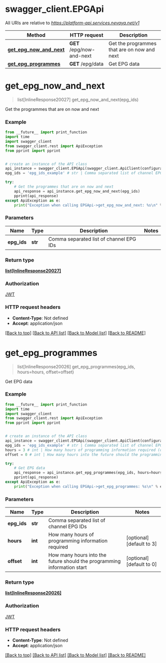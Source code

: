 # swagger_client.EPGApi

All URIs are relative to *https://platform-api.services.nevaya.net/v1*

Method | HTTP request | Description
------------- | ------------- | -------------
[**get_epg_now_and_next**](EPGApi.md#get_epg_now_and_next) | **GET** /epg/now-and-next | Get the programmes that are on now and next
[**get_epg_programmes**](EPGApi.md#get_epg_programmes) | **GET** /epg/data | Get EPG data

# **get_epg_now_and_next**
> list[InlineResponse20027] get_epg_now_and_next(epg_ids)

Get the programmes that are on now and next

### Example
```python
from __future__ import print_function
import time
import swagger_client
from swagger_client.rest import ApiException
from pprint import pprint


# create an instance of the API class
api_instance = swagger_client.EPGApi(swagger_client.ApiClient(configuration))
epg_ids = 'epg_ids_example' # str | Comma separated list of channel EPG IDs

try:
    # Get the programmes that are on now and next
    api_response = api_instance.get_epg_now_and_next(epg_ids)
    pprint(api_response)
except ApiException as e:
    print("Exception when calling EPGApi->get_epg_now_and_next: %s\n" % e)
```

### Parameters

Name | Type | Description  | Notes
------------- | ------------- | ------------- | -------------
 **epg_ids** | **str**| Comma separated list of channel EPG IDs | 

### Return type

[**list[InlineResponse20027]**](InlineResponse20027.md)

### Authorization

[JWT](../README.md#JWT)

### HTTP request headers

 - **Content-Type**: Not defined
 - **Accept**: application/json

[[Back to top]](#) [[Back to API list]](../README.md#documentation-for-api-endpoints) [[Back to Model list]](../README.md#documentation-for-models) [[Back to README]](../README.md)

# **get_epg_programmes**
> list[InlineResponse20026] get_epg_programmes(epg_ids, hours=hours, offset=offset)

Get EPG data

### Example
```python
from __future__ import print_function
import time
import swagger_client
from swagger_client.rest import ApiException
from pprint import pprint


# create an instance of the API class
api_instance = swagger_client.EPGApi(swagger_client.ApiClient(configuration))
epg_ids = 'epg_ids_example' # str | Comma separated list of channel EPG IDs
hours = 3 # int | How many hours of programming information required (optional) (default to 3)
offset = 0 # int | How many hours into the future should the programming information start (optional) (default to 0)

try:
    # Get EPG data
    api_response = api_instance.get_epg_programmes(epg_ids, hours=hours, offset=offset)
    pprint(api_response)
except ApiException as e:
    print("Exception when calling EPGApi->get_epg_programmes: %s\n" % e)
```

### Parameters

Name | Type | Description  | Notes
------------- | ------------- | ------------- | -------------
 **epg_ids** | **str**| Comma separated list of channel EPG IDs | 
 **hours** | **int**| How many hours of programming information required | [optional] [default to 3]
 **offset** | **int**| How many hours into the future should the programming information start | [optional] [default to 0]

### Return type

[**list[InlineResponse20026]**](InlineResponse20026.md)

### Authorization

[JWT](../README.md#JWT)

### HTTP request headers

 - **Content-Type**: Not defined
 - **Accept**: application/json

[[Back to top]](#) [[Back to API list]](../README.md#documentation-for-api-endpoints) [[Back to Model list]](../README.md#documentation-for-models) [[Back to README]](../README.md)

